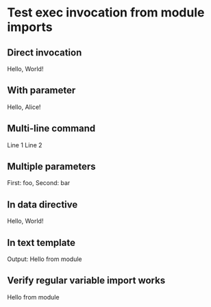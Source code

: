 # Test exec invocation from module imports

## Direct invocation
Hello, World!

## With parameter
Hello, Alice!

## Multi-line command
Line 1
Line 2

## Multiple parameters
First: foo, Second: bar

## In data directive
Hello, World!

## In text template
Output: Hello from module

## Verify regular variable import works
Hello from module